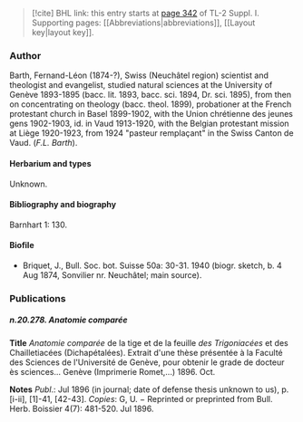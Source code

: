 > [!cite] BHL link: this entry starts at [page 342](https://www.biodiversitylibrary.org/item/103858#page/354/mode/1up) of TL-2 Suppl. I.
> Supporting pages: [[Abbreviations|abbreviations]], [[Layout key|layout key]].

### Author

Barth, Fernand-Léon (1874-?), Swiss (Neuchâtel region) scientist and theologist and evangelist, studied natural sciences at the University of Genève 1893-1895 (bacc. lit. 1893, bacc. sci. 1894, Dr. sci. 1895), from then on concentrating on theology (bacc. theol. 1899), probationer at the French protestant church in Basel 1899-1902, with the Union chrétienne des jeunes gens 1902-1903, id. in Vaud 1913-1920, with the Belgian protestant mission at Liège 1920-1923, from 1924 "pasteur remplaçant" in the Swiss Canton de Vaud. (*F.L. Barth*).

#### Herbarium and types

Unknown.

#### Bibliography and biography

Barnhart 1: 130.

#### Biofile

- Briquet, J., Bull. Soc. bot. Suisse 50a: 30-31. 1940 (biogr. sketch, b. 4 Aug 1874, Sonvilier nr. Neuchâtel; main source).

### Publications

##### n.20.278. Anatomie comparée

**Title**
*Anatomie comparée* de la tige et de la feuille *des Trigoniacées* et des Chailletiacées (Dichapétalées). Extrait d'une thèse présentée à la Faculté des Sciences de l'Université de Genève, pour obtenir le grade de docteur ès sciences... Genève (Imprimerie Romet,...) 1896. Oct.

**Notes**
*Publ*.: Jul 1896 (in journal; date of defense thesis unknown to us), p. \[i-ii\], \[1\]-41, \[42-43\].
*Copies*: G, U. − Reprinted or preprinted from Bull. Herb. Boissier 4(7): 481-520. Jul 1896.

